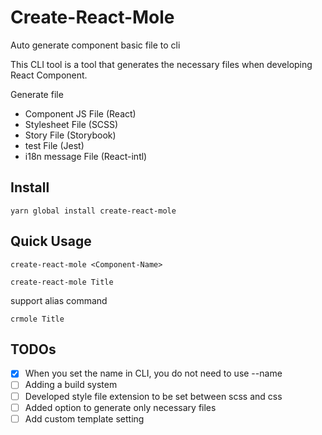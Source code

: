 # Create-React-Mole 
Auto generate component basic file to cli

This CLI tool is a tool that generates the necessary files when developing React Component.

Generate file
- Component JS File (React)
- Stylesheet File (SCSS)
- Story File (Storybook)
- test File (Jest)
- i18n message File (React-intl)

## Install
```
yarn global install create-react-mole
```

## Quick Usage
```
create-react-mole <Component-Name>
```

```
create-react-mole Title
```

support alias command

```
crmole Title
```

## TODOs
- [x] When you set the name in CLI, you do not need to use --name
- [ ] Adding a build system
- [ ] Developed style file extension to be set between scss and css
- [ ] Added option to generate only necessary files
- [ ] Add custom template setting